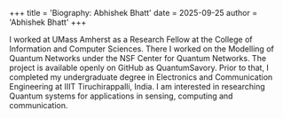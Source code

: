 +++
title = 'Biography: Abhishek Bhatt'
date = 2025-09-25
author = 'Abhishek Bhatt'
+++

I worked at UMass Amherst as a Research Fellow at the College of Information and Computer Sciences. There I worked on the Modelling of Quantum Networks under the NSF Center for Quantum Networks. The project is available openly on GitHub as QuantumSavory. Prior to that, I completed my undergraduate degree in Electronics and Communication Engineering at IIIT Tiruchirappalli, India. I am interested in researching Quantum systems for applications in sensing, computing and communication.
